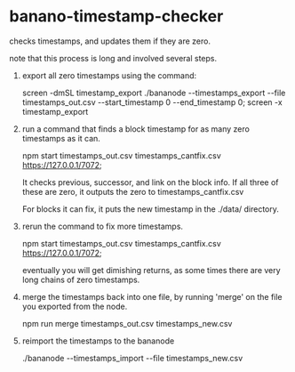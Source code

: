 # banano-timestamp-checker

checks timestamps, and updates them if they are zero.

note that this process is long and involved several steps.

1. export all zero timestamps using the command:

    screen -dmSL timestamp_export ./bananode --timestamps_export --file timestamps_out.csv --start_timestamp 0 --end_timestamp 0;
    screen -x timestamp_export

2. run a command that finds a block timestamp for as many zero timestamps as it can.

    npm start timestamps_out.csv timestamps_cantfix.csv https://127.0.0.1/7072;

    It checks previous, successor, and link on the block info.
    If all three of these are zero, it outputs the zero to timestamps_cantfix.csv

    For blocks it can fix, it puts the new timestamp in the ./data/ directory.

3. rerun the command to fix more timestamps.

    npm start timestamps_out.csv timestamps_cantfix.csv https://127.0.0.1/7072;

    eventually you will get dimishing returns, as some times there are very long chains of zero timestamps.

4. merge the timestamps back into one file, by running 'merge' on the file you exported from the node.

    npm run merge timestamps_out.csv timestamps_new.csv

5. reimport the timestamps to the bananode

    ./bananode --timestamps_import --file timestamps_new.csv
